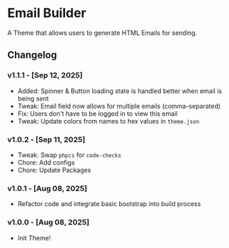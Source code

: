 # Email Builder

A Theme that allows users to generate HTML Emails for sending.

## Changelog

### v1.1.1 - [Sep 12, 2025]

-   Added: Spinner & Button loading state is handled better when email is being sent
-   Tweak: Email field now allows for multiple emails (comma-separated)
-   Fix: Users don't have to be logged in to view this email
-   Tweak: Update colors from names to hex values in `theme.json`

### v1.0.2 - [Sep 11, 2025]

-   Tweak: Swap `phpcs` for `code-checks`
-   Chore: Add configs
-   Chore: Update Packages

### v1.0.1 - [Aug 08, 2025]

-   Refactor code and integrate basic bootstrap into build process

### v1.0.0 - [Aug 08, 2025]

-   Init Theme!
